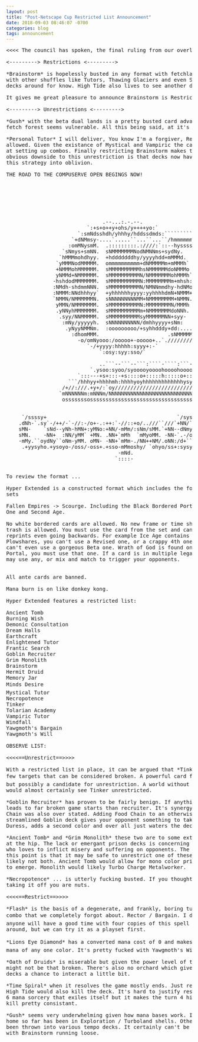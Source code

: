 ```yaml
---
layout: post
title: "Post-Netscape Cup Restricted List Announcement"
date: 2018-09-03 08:46:07 -0700
categories: blog
tags: announcement
---
```


<pre>
<<<< The council has spoken, the final ruling from our overlord LDM is as follows >>>>

<---------> Restrictions <--------->

*Brainstorm* is hopelessly busted in any format with fetchlands and Hyper has been no exception. The fact that there are no duals and limited fetches has helped a bit. That being said it's been paired
with other shuffles like Tutors, Thawing Glaciers and even Survival. There are viable 16-18 land decks because of Brainstorm. By restricting Brainstorm we feel we can keep many of the 2 card combo
decks around for know. High Tide also lives to see another day but I think with 1 Brainstorm is greatly weakened.

It gives me great pleasure to announce Brainstorm is Restricted.

<---------> Unrestrictions <--------->

*Gush* with the beta dual lands is a pretty busted card advantage engine. In Hyper your mana base is highly constrained, a 2 color Gush deck for example that has to play Yavimaya Coast with no way to
fetch forest seems vulnerable. All this being said, at it's best Gush is draw 2 cards for -2 mana which is hopelessly fucked up. Gush is unrestricted and will be placed on the Observe list.

*Personal Tutor* I will deliver, You know I'm a forgiver, Reach out and touch faith, Reach out and touch faith, Your own personal tutor. 4 of them actually. No competitive deck even played the 1 tutor
allowed. Given the existance of Mystical and Vampiric the card disadvantage and slowness of Personal really stood out. Finally in U/b Lim Dul's Vault is available and has proven to be pretty amazing
at setting up combos. Finally restricting Brainstorm makes this unrestriction even safer, no longer can you really on the paragon of skill intense to get a top tutored spell into your hand. The
obvious downside to this unrestriction is that decks now have 7 virtual Yawgmoth's Wills. This could prove to be a problem, or people can play Ray of Erasure, Predict and Foreshadow and shit knock
this strategy into oblivion.

THE ROAD TO THE COMPUSERVE OPEN BEGINGS NOW!







                               .--...:.-.--.
                          `:+s+o++y+ohs/y++++yo:`
                       `:smNdsshdh/yhhhy/hddssdmds:````````````````````
                     `+dNMmsy-....`.....``...``...``/hmmmmmmmmmmmmmmmmmo
                    :omMNysmM.  .:::::::::.:////:`::--hysssssssssssymMMy
                  `sNmys+smNN.  sNMMMMMMMNodNMNNms+sydNy.           +NMy
                 `hMMMmohdhyy.  +hdddddddhy/yyyyhdd+mMMMd.          +NMy
                `yMMMNodMMMMM.  ommmmmmmmmm+dNMMMMMm+mMMMh`         +NMy
                +NMMMohMMMMMM.  sMMMMMMMMMMhsNMMMMMMdoNMMMo         +NMy
                yNMMd+NMMMMMM.  sMMMMMMMMMMN/NMMMMMMMohMMMh`        +NMy
               -hshdodMMMMMMM.  sMMMMMMMMMMN:MMMMMMMMm+mhsh:        +NMy
               :NMdh-shdmmNNN.  sMMMMMMMMMMN/NMNNmmdhy-hdNMo        +NMy
               :NMMM:NNdhhhyy`  +yhhhhhhyyyy:yyhhhhdmN+NMMM+        +NMy
               `NMMN/NMMMMMMN.  sNNNNNNNNNMM+NMMMMMMMM+NMMN.        +NMy
                yMMN/NMMMMMMM.  sMMMMMMMMMMN:MMMMMMMMN/MMMh         +NMy
                .yNNyhMMMMMMM.  sMMMMMMMMMMm+NMMMMMMMdoNNh.         +NMy
                 .syy/NNMMMMM.  sMMMMMMMMMMsyMMMMMMNN+syy-          +NMy
                  :mNy/yyyyyh.  sNNNNNNNNNN/dmhhyyyy+sNm:           +NMy
                   .yNyyNMMNm.  :ooooooooo/+syhhdddy+dd:............sMMy
                     :dhomMMM.                      .sNMMMMMMMMMMMMMMMMy
                       -o/omNyooo:/ooooo+-ooooo+..`.////////////////++/-
                          `-/+yyyy:hhhhh:syyy+:-`                   ..-.
                              `:osy:syy:sso/`

                              ..```--```--```:````-````:```--```--```.`
                           `.ysoo:syoo/syooooyoooohoooohooooho+ooys:oosy.`
                       `:::---+s+:::-+s::::o+:::::h:::::o+::::s+-:::os/---:::`
                    ```/hhhyy+hhhhmh:hhhhyoyhhhhhhhhhhhhhysyhhhy:ddhhhy+yhhhh/```
                  /+//:///.+y+/:`oy///////////////////////////////y+`//+y/.///::/+:
                 `mNNNNNNm:mNNNm/NNNNNNNNNNNNNNNNNNNNNNNNNNNNNNNNNNm:mNNNd:NNNNNNNd
                  osssssssosssssssssssssssssssssssssssssssssssssssssssssssossssssso


     `/ssssy+                                          `/syssys`                              -`
    .dNh-`.sy`-/++/-`-//:-/o+-.:++:`-//::+o/..///``///`+NN/``sy` .:///. -//--////:`.:/:`-///-``
    sMN-    `sNd--yNh-hMN+:yMNo:+NN/-mMm/:sNm/sMM.`+NN--dNmyo/. :mm/:dm+-mMmsd+mMy``ym+hNo:sNy`
    sMN.    -NN+  :NN/yMM` +MN. .NN+`mMh  `mMyoMM. -NN-`.-/ohNNshMmoohds dMh ` /NN::m//MMsosdh.
    -mMy.``oydNy``oNm-yMM. oMN- -NN+`mMm-./NN++NM/.oNN:/d+``.hNhsNd.`:o/`dMh`   oNmms :NN/`.oo`
     .+yysyho.+ysoyo-/oss/-oss+.+sso-mMmoshy/ `ohyo/ss+:sysysy+.`+yysyo-/sso+.   +so`  :sysyy:
                                    -mNd.
                                   `::::-


To review the format ...

Hyper Extended is a constructed format which includes the following
sets

Fallen Empires -> Scourge. Including the Black Bordered Portal sets
One and Second Age.

No white bordered cards are allowed. No new frame or time shifted
trash is allowed. You must use the card from the set and can't use
reprints even going backwards. For example Ice Age contains Swords to
Plowshares, you can't use a Revised one, or a crappy 4th one. You
can't even use a gorgeous Beta one. Wrath of God is found only in
Portal, you must use that one. If a card is in multiple legal sets you
may use any, or mix and match to trigger your opponents.


All ante cards are banned.

Mana burn is on like donkey kong.

Hyper Extended features a restricted list:

Ancient Tomb
Burning Wish
Demonic Consultation
Dream Halls
Earthcraft
Enlightened Tutor
Frantic Search
Goblin Recruiter
Grim Monolith
Brainstorm
Hermit Druid
Memory Jar
Minds Desire
Mystical Tutor
Necropotence
Tinker
Tolarian Academy
Vampiric Tutor
Windfall
Yawgmoth's Bargain
Yawgmoth's Will

OBSERVE LIST:

<<<<==Unrestrict==>>>>

With a restricted list in place, it can be argued that *Tinker* has
few targets that can be considered broken. A powerful card for sure
but possibly a candidate for unrestriction. A world without Memory Jar
would almost certainly see Tinker unrestricted.

*Goblin Recruiter* has proven to be fairly benign. If anything Lackey
leads to far broken game starts than recruiter. It's synergy with Food
Chain was also over stated. Adding Food Chain to an otherwise
streamlined Goblin deck gives your opponent something to take with
Duress, adds a second color and over all just waters the deck down.

*Ancient Tomb* and *Grim Monolith* these two are to some extent paired
at the hip. The lack or emergant prison decks is concerning to a group
who loves to inflict misery and suffering on opponents. The feeling at
this point is that it may be safe to unrestrict one of these two but
likely not both. Ancient Tomb would allow for mono color prison decks
to emerge. Monolith would likely Turbo Charge Metalworker.

*Necropotence* ... is utterly fucking busted. If you thought we were
taking it off you are nuts.

<<<<==Restrict==>>>>

*Flash* is the basis of a degenerate, and frankly, boring turn one
combo that we completely forgot about. Rector / Bargain. I dont think
anyone will have a good time with four copies of this spell hanging
around, but we can try it as a playset first.

*Lions Eye Diamond* has a converted mana cost of 0 and makes three
mana of any one color. It's pretty fucked with Yawgmoth's Will.

*Oath of Druids* is miserable but given the power level of the fatties
might not be that broken. There's also no orchard which gives opposing
decks a chance to interact a little bit.

*Time Spiral* when it resolves the game mostly ends. Just restricting
High Tide would also kill the deck. It's hard to justify restricting a
6 mana sorcery that exiles itself but it makes the turn 4 high tide
kill pretty consistant.

*Gush* seems very underwhelming given how mana bases work. It's best
home so far has been in Exploration / Turboland shells. Otherwise it's
been thrown into various tempo decks. It certainly can't be a 4 of
with Brainstorm running loose.
</pre>
